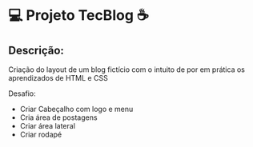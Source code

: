 # :computer: Projeto TecBlog :coffee:

## Descrição:

Criação do layout de um blog fictício com o intuito de por em prática os aprendizados de HTML e CSS

Desafio:

* Criar Cabeçalho com logo e menu
* Cria área de postagens
* Criar área lateral
* Criar rodapé

